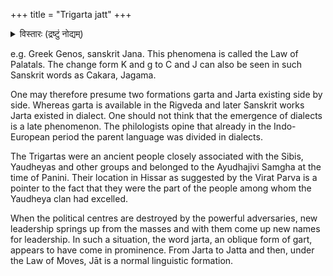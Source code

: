 +++
title = "Trigarta jatt"
+++

<details><summary>विस्तारः (द्रष्टुं नोद्यम्)</summary>

> Prof. Maheswari Prasad (BHU) already speculated this linguistic shift from 'garta' -> 'jatt' in his paper. I managed to find an actual reference in a Sanskrit text. - PC
</details>


e.g. Greek Genos, sanskrit Jana. This phenomena is called the Law of Palatals. The change form K and g to C and J can also be seen in such Sanskrit words as Cakara, Jagama. 

One may therefore presume two formations garta and Jarta existing side by side. Whereas garta is available in the Rigveda and later Sanskrit works Jarta existed in dialect. One should not think that the emergence of dialects is a late phenomenon. The philologists opine that already in the Indo-European period the parent language was divided in dialects.

The Trigartas were an ancient people closely associated with the Sibis, Yaudheyas and other groups and belonged to the Ayudhajivi Samgha at the time of Panini. Their location in Hissar as suggested by the Virat Parva is a pointer to the fact that they were the part of the people among whom the Yaudheya clan had excelled. 

When the political centres are destroyed by the powerful adversaries, new leadership springs up from the masses and with them come up new names for leadership. In such a situation, the word jarta, an oblique form of gart, appears to have come in prominence. From Jarta to Jatta and then, under the Law of Moves, Jāt is a normal linguistic formation.